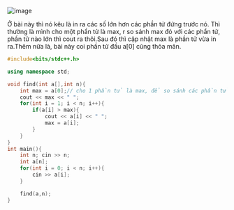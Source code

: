 ![image](https://github.com/Llam-a/Practice_Cpp/assets/115911041/3eee226f-19b7-4766-834e-799a3ab2d3ee)

Ở bài này thì nó kêu là in ra các số lớn hơn các phần tử đứng trước nó. Thì thường là mình cho một phần tử là max, r so sánh max đó với các phần tử, phần tử nào lớn thì cout ra thôi.Sau đó thì cập nhật max là phần tử vừa in ra.Thêm nữa là, bài này coi phần tử đầu a[0] cũng thỏa mãn.

```cpp
#include<bits/stdc++.h>

using namespace std;

void find(int a[],int n){
    int max = a[0];// cho 1 phần tử là max, để so sánh các phần tử trong mảng
    cout << max << " ";
    for(int i = 1; i < n; i++){
        if(a[i] > max){
            cout << a[i] << " ";
            max = a[i];
        }
    }
}
int main(){
    int n; cin >> n;
    int a[n];
    for(int i = 0; i < n; i++){
        cin >> a[i];
    }

    find(a,n);
}
```
